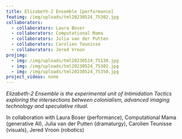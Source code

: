 ```yaml
---
title: Elizabeth-2 Ensemble [performance]
featimg: /img/uploads/tml20230524_75302.jpg
collaborators:
  - collaborators: Laura Boser
  - collaborators: Computational Mama
  - collaborators: Julia van der Putten
  - collaborators: Carolien Teunisse
  - collaborators: Jered Vroon
projimg:
  - img: /img/uploads/tml20230524_75130.jpg
  - img: /img/uploads/tml20230524_75302.jpg
  - img: /img/uploads/tml20230524_75350.jpg
project_videos: none
---
```

*Elizabeth-2 Ensemble is the experimental unit of Intimidation Tactics exploring the intersections between colonialism, advanced imaging technology and speculative ritual.*



In collaboration with Laura Boser (performance), C﻿omputational Mama (generative AI), Julia van der Putten (dramaturgy), Carolien Teunisse (visuals), Jered Vroon (robotics)